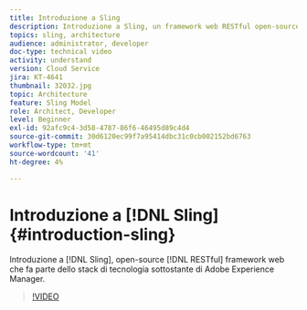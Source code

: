```yaml
---
title: Introduzione a Sling
description: Introduzione a Sling, un framework web RESTful open-source che fa parte dello stack di tecnologia sottostante di Adobe Experience Manager.
topics: sling, architecture
audience: administrator, developer
doc-type: technical video
activity: understand
version: Cloud Service
jira: KT-4641
thumbnail: 32032.jpg
topic: Architecture
feature: Sling Model
role: Architect, Developer
level: Beginner
exl-id: 92afc9c4-3d58-4787-86f6-46495d89c4d4
source-git-commit: 30d6120ec99f7a95414dbc31c0cb002152bd6763
workflow-type: tm+mt
source-wordcount: '41'
ht-degree: 4%

---
```


# Introduzione a [!DNL Sling] {#introduction-sling}

Introduzione a [!DNL Sling], open-source [!DNL RESTful] framework web che fa parte dello stack di tecnologia sottostante di Adobe Experience Manager.

>[!VIDEO](https://video.tv.adobe.com/v/32032?quality=12&learn=on)
